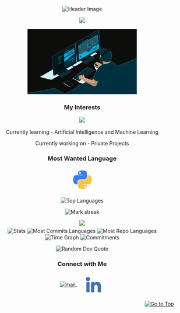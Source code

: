 <!-- Add this anchor tag at the very top of your README -->
<a name="top"></a>

<p align="center">
  <img src="https://github.com/AdarshJ3008/AdarshJ3008/blob/main/assets/header.png" alt="Header Image"/>
</p>

<p align="center">
  <img src="https://readme-typing-svg.demolab.com?font=Roboto+Slab&color=%237E3ACE&size=35&center=true&vCenter=true&width=450&duration=1500&pause=1000&lines=Adarsh+Jaiswal;Machine+Learning+Engineer" width="auto" height="35"/>
</p>

<p align="center">
  <img alt="Coding GIF" width="300" height="auto" src="assests/coding.gif"/>
</p>

<h3 align="center">My Interests</h3>
<p align="center">
   <img src="https://readme-typing-svg.demolab.com?font=Roboto+Slab&color=%237E3ACE&size=35&center=true&vCenter=true&width=450&duration=1500&pause=1000&lines=Artificial+Intelligence;Machine+Learning;Data+Science" width="auto" height="35"/>
</p>

<p align="center">Currently learning - Artificial Intelligence and Machine Learning</p>
<p align="center">Currently working on - Private Projects</p>

<h3 align="center">Most Wanted Language</h3>
<p align="center">
  <a href="https://github.com/AdarshJ3008/python-practice.git" target="_blank">
    <img align="center" src="assests/python.png" alt="Python" height="65" width="65" />
  </a>
</p>

<p align="center">
  <img align="center" src="https://github-readme-stats.vercel.app/api/top-langs?username=AdarshJ3008&hide_border=true&no-bg=true&no-frame=true&layout=compact&theme=transparent&hide=html,css,jupyter%20notebook,pug,jinja" alt="Top Languages"/>
</p>

<p align="center">
  <img alt="Mark streak" src="https://github-readme-streak-stats.herokuapp.com/?user=AdarshJ3008&hide_border=true&theme=transparent" /> 
</p>

<!--Trophy-->
<div align="center">
  <img src="https://github-profile-trophy.vercel.app/?username=AdarshJ3008&no-bg=true&no-frame=true&row=2&column=3"/>
</div>

<div align="center">
  <img align="center" src="http://github-profile-summary-cards.vercel.app/api/cards/stats?username=AdarshJ3008&theme=transparent" height="180em" alt="Stats"/>
  <img align="center" src="http://github-profile-summary-cards.vercel.app/api/cards/most-commit-language?username=AdarshJ3008&theme=transparent&exclude=html,CSS,Jupyter%20Notebook" height="180em" alt="Most Commits Languages"/>
  <img align="center" src="http://github-profile-summary-cards.vercel.app/api/cards/repos-per-language?username=AdarshJ3008&theme=transparent&exclude=html,CSS,Jupyter%20Notebook" height="180em" alt="Most Repo Languages"/>
  <img align="center" src="http://github-profile-summary-cards.vercel.app/api/cards/productive-time?username=AdarshJ3008&theme=transparent&utcOffset=5.30" height="180em" alt="Time Graph"/>
  <img align="center" src="http://github-profile-summary-cards.vercel.app/api/cards/profile-details?username=AdarshJ3008&theme=transparent" height="180em" alt="Commitments"/>
</div>

<p align="center">
  <img src="https://quotes-github-readme.vercel.app/api?type=horizontal&theme=transparent" alt="Random Dev Quote" />
</p>

<h3 align="center">Connect with Me</h3>
<p align="center">
  <a href="mailto:borahadarsh@gmail.com" target="_blank">
    <img align="center" src="https://github.com/AdarshJ3008/AdarshJ3008/blob/main/assets/gmail.png" alt="mail" height="50" width="55" />
  </a>
  &nbsp;&nbsp;&nbsp;
  <a href="https://www.linkedin.com/in/adarsh-jaiswal-253100259/" target="_blank">
    <img align="center" src="assests/linkedin.png" alt="linkedin" height="60" width="60" />
  </a>
</p>

<p align="right">
  <a href="#top"><img src="https://img.shields.io/static/v1?label&message=Go+to+Top&color=0b6ab3&style=flat&logo" alt="Go to Top" /></a>
</p>
